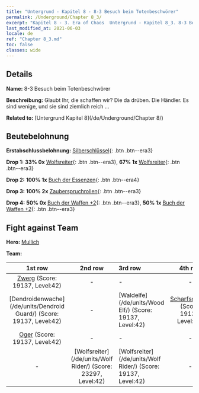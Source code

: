 ```yaml
---
title: "Untergrund - Kapitel 8 - 8-3 Besuch beim Totenbeschwörer"
permalink: /Underground/Chapter 8_3/
excerpt: "Kapitel 8 - 3. Era of Chaos  Untergrund - Kapitel 8_3. 8-3 Besuch beim Totenbeschwörer"
last_modified_at: 2021-06-03
locale: de
ref: "Chapter 8_3.md"
toc: false
classes: wide
---
```


## Details

 **Name:** 8-3 Besuch beim Totenbeschwörer

 **Beschreibung:** Glaubt Ihr, die schaffen wir? Die da drüben. Die Händler. Es sind wenige, und sie sind ziemlich reich ...

 **Related to:** [Untergrund Kapitel 8](/de/Underground/Chapter 8/)

## Beutebelohnung

 **Erstabschlussbelohnung:** [Silberschlüssel](/ItemsDE/con_693/){: .btn .btn--era3}

 **Drop 1:** **33% 0x** [Wolfsreiter](/ItemsDE/unt_218/){: .btn .btn--era3}, **67% 1x** [Wolfsreiter](/ItemsDE/unt_218/){: .btn .btn--era3}

 **Drop 2:** **100% 1x** [Buch der Essenzen](/ItemsDE/mat_39/){: .btn .btn--era4}

 **Drop 3:** **100% 2x** [Zauberspruchrollen](/ItemsDE/con_694/){: .btn .btn--era3}

 **Drop 4:** **50% 0x** [Buch der Waffen +2](/ItemsDE/mat_32/){: .btn .btn--era3}, **50% 1x** [Buch der Waffen +2](/ItemsDE/mat_32/){: .btn .btn--era3}


## Fight against Team
 **Hero:** [Mullich](/de/heroes/Mullich/)

 **Team:**


  | 1st row | 2nd row | 3rd row | 4th row |
  |:----:|:----:|:----|:----:|
  | [Zwerg](/de/units/Dwarf/) (Score: 19137, Level:42)  | - | - | - |
  | [Dendroidenwache](/de/units/Dendroid Guard/) (Score: 19137, Level:42)  | - | [Waldelfe](/de/units/Wood Elf/) (Score: 19137, Level:42)  | [Scharfschütze](/de/units/Marksman/) (Score: 19137, Level:42)  |
  | [Oger](/de/units/Ogre/) (Score: 19137, Level:42)  | - | - | - |
  | - | [Wolfsreiter](/de/units/Wolf Rider/) (Score: 23297, Level:42)  | [Wolfsreiter](/de/units/Wolf Rider/) (Score: 19137, Level:42)  | - |



